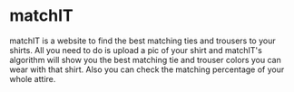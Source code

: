 # matchIT
matchIT is a website to find the best matching ties and trousers to your shirts. All you need to do is upload a pic of your shirt and matchIT's algorithm will show you the best matching tie and trouser colors you can wear with that shirt. Also you can check the matching percentage of your whole attire.

